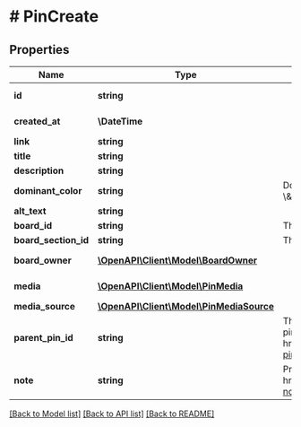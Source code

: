 # # PinCreate

## Properties

Name | Type | Description | Notes
------------ | ------------- | ------------- | -------------
**id** | **string** |  | [optional] [readonly]
**created_at** | **\DateTime** |  | [optional] [readonly]
**link** | **string** |  | [optional]
**title** | **string** |  | [optional]
**description** | **string** |  | [optional]
**dominant_color** | **string** | Dominant pin color. Hex number, e.g. \\\&quot;#6E7874\\\&quot;. | [optional]
**alt_text** | **string** |  | [optional]
**board_id** | **string** | The board to which this Pin belongs. | [optional]
**board_section_id** | **string** | The board section to which this Pin belongs. | [optional]
**board_owner** | [**\OpenAPI\Client\Model\BoardOwner**](BoardOwner.md) |  | [optional] [readonly]
**media** | [**\OpenAPI\Client\Model\PinMedia**](PinMedia.md) |  | [optional] [readonly]
**media_source** | [**\OpenAPI\Client\Model\PinMediaSource**](PinMediaSource.md) |  | [optional]
**parent_pin_id** | **string** | The source pin id if this pin was saved from another pin. &lt;a href&#x3D;\&quot;https://help.pinterest.com/article/save-pins-on-pinterest\&quot;&gt;Learn more&lt;/a&gt;. | [optional]
**note** | **string** | Private note for this Pin. &lt;a href&#x3D;\&quot;https://help.pinterest.com/en/article/add-notes-to-your-pins\&quot;&gt;Learn more&lt;/a&gt;. | [optional]

[[Back to Model list]](../../README.md#models) [[Back to API list]](../../README.md#endpoints) [[Back to README]](../../README.md)
